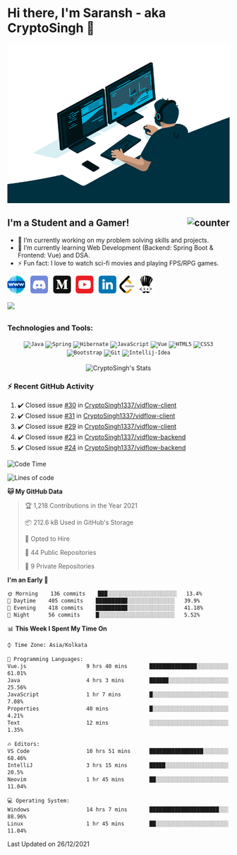 # Hi there, I'm Saransh - aka CryptoSingh 👋

<div align="center">
<img src="https://github.com/CryptoSingh1337/CryptoSingh1337/blob/master/icons/code.gif" height="360px" width="640px" alt="gif"/>
</div>

## I'm a Student and a Gamer!<img src="https://komarev.com/ghpvc/?username=cryptosingh1337" alt="counter" align="right"/>

- 🔭 I’m currently working on my problem solving skills and projects.
- 🌱 I’m currently learning Web Development (Backend: Spring Boot & Frontend: Vue) and DSA.
- ⚡ Fun fact: I love to watch sci-fi movies and playing FPS/RPG games.

<a href="https://saransh-kumar.online/" target="_blank"><img alt="website" height="40px" width="40px" src="./icons/world-wide-web.svg"/></a>&nbsp;&nbsp;
<a href="https://discord.gg/6efHuzv" target="_blank"><img alt="discord" height="40px" width="40px" src="https://raw.githubusercontent.com/edent/SuperTinyIcons/master/images/svg/discord.svg"/></a>&nbsp;&nbsp;
<a href="https://cryptosingh1337.medium.com/" target="_blank"><img alt="Medium" height="40px" width="40px" src="https://raw.githubusercontent.com/edent/SuperTinyIcons/master/images/svg/medium.svg"/></a>&nbsp;&nbsp;
<a href="https://youtube.com/cryptosingh" target="_blank"><img alt="youtube" height="40px" width="40px" src="https://raw.githubusercontent.com/edent/SuperTinyIcons/master/images/svg/youtube.svg"/></a>&nbsp;&nbsp;
<a href="https://linkedin.com/in/saransh-kumar-2k19/" target="_blank"><img alt="linkedin" height="40px" width="40px" src="https://raw.githubusercontent.com/edent/SuperTinyIcons/master/images/svg/linkedin.svg"/></a>
<a href="https://leetcode.com/cryptosingh/" target="_blank"><img alt="leetcode" height="40px" width="40px" src="./icons/leetcode.svg"/></a>
<a href="https://codechef.com/users/cryptosingh" target="_blank"><img alt="codechef" height="40px" width="40px" src="./icons/codechef.svg"/></a>
<br>
<br>
<a href="https://github.com/CryptoSingh1337/cryptosingh1337.github.io/raw/master/src/assets/resume/SaranshKumar-Resume.pdf" download>![](https://img.shields.io/badge/Download-R%C3%A9sum%C3%A9-blue?style=plastic)</a>

##

### Technologies and Tools:

<div align="center">
<code><img alt="Java" height="40px" width="40px" src="https://raw.githubusercontent.com/tomchen/stack-icons/master/logos/java.svg" title="Java"/></code>
<code><img alt="Spring" height="40px" width="40px" src="https://raw.githubusercontent.com/tomchen/stack-icons/master/logos/spring.svg" title="Spring"/></code>
<code><img alt="Hibernate" height="40px" width="40px" src="https://raw.githubusercontent.com/tomchen/stack-icons/master/logos/hibernate.svg" title="Hibernate"/></code>
<code><img alt="JavaScript" height="40px" width="40px" src="https://raw.githubusercontent.com/tomchen/stack-icons/master/logos/javascript.svg" title="JavaScript"/></code>
<code><img alt="Vue" height="40px" width="40px" src="https://raw.githubusercontent.com/tomchen/stack-icons/master/logos/vue.svg" title="Vue 3"/></code>
<code><img alt="HTML5" height="40px" width="40px" src="https://raw.githubusercontent.com/tomchen/stack-icons/master/logos/html-5.svg" title="HTML5"/></code>
<code><img alt="CSS3" height="40px" width="40px" src="https://raw.githubusercontent.com/tomchen/stack-icons/master/logos/css-3.svg" title="CSS3"/></code>
<code><img alt="Bootstrap" height="40px" width="40px" src="https://raw.githubusercontent.com/tomchen/stack-icons/master/logos/bootstrap.svg" title="Bootstrap"/></code>
<code><img alt="Git" height="40px" width="40px" src="https://raw.githubusercontent.com/tomchen/stack-icons/master/logos/git-icon.svg" title="Git"/></code>
<code><img alt="Intellij-Idea" height="40px" width="40px" src="https://raw.githubusercontent.com/tomchen/stack-icons/master/logos/intellij-idea.svg" title="Intellij-IDEA"/></code>
</div>
<br>
<div align="center">
<img  alt="CryptoSingh's Stats" src="https://github-readme-stats.vercel.app/api?username=CryptoSingh1337&show_icons=true&bg_color=FFFFFF&title_color=003140&icon_color=003140&text_color=0486AA" title="Stats"/>
</div>

### ⚡ Recent GitHub Activity

<!--RECENT_ACTIVITY:start-->

1. ✔️ Closed issue [#30](https://github.com/CryptoSingh1337/vidflow-client/issues/30) in [CryptoSingh1337/vidflow-client](https://github.com/CryptoSingh1337/vidflow-client)
2. ✔️ Closed issue [#31](https://github.com/CryptoSingh1337/vidflow-client/issues/31) in [CryptoSingh1337/vidflow-client](https://github.com/CryptoSingh1337/vidflow-client)
3. ✔️ Closed issue [#29](https://github.com/CryptoSingh1337/vidflow-client/issues/29) in [CryptoSingh1337/vidflow-client](https://github.com/CryptoSingh1337/vidflow-client)
4. ✔️ Closed issue [#23](https://github.com/CryptoSingh1337/vidflow-backend/issues/23) in [CryptoSingh1337/vidflow-backend](https://github.com/CryptoSingh1337/vidflow-backend)
5. ✔️ Closed issue [#24](https://github.com/CryptoSingh1337/vidflow-backend/issues/24) in [CryptoSingh1337/vidflow-backend](https://github.com/CryptoSingh1337/vidflow-backend)
<!--RECENT_ACTIVITY:end-->

<!--START_SECTION:waka-->
![Code Time](http://img.shields.io/badge/Code%20Time-567%20hrs%2058%20mins-blue)

![Lines of code](https://img.shields.io/badge/From%20Hello%20World%20I%27ve%20Written-275%20Thousand%20lines%20of%20code-blue)

**🐱 My GitHub Data** 

> 🏆 1,218 Contributions in the Year 2021
 > 
> 📦 212.6 kB Used in GitHub's Storage 
 > 
> 💼 Opted to Hire
 > 
> 📜 44 Public Repositories 
 > 
> 🔑 9 Private Repositories  
 > 
**I'm an Early 🐤** 

```text
🌞 Morning    136 commits    ███░░░░░░░░░░░░░░░░░░░░░░   13.4% 
🌆 Daytime    405 commits    ██████████░░░░░░░░░░░░░░░   39.9% 
🌃 Evening    418 commits    ██████████░░░░░░░░░░░░░░░   41.18% 
🌙 Night      56 commits     █░░░░░░░░░░░░░░░░░░░░░░░░   5.52%

```


📊 **This Week I Spent My Time On** 

```text
⌚︎ Time Zone: Asia/Kolkata

💬 Programming Languages: 
Vue.js                   9 hrs 40 mins       ███████████████░░░░░░░░░░   61.01% 
Java                     4 hrs 3 mins        ██████░░░░░░░░░░░░░░░░░░░   25.56% 
JavaScript               1 hr 7 mins         █░░░░░░░░░░░░░░░░░░░░░░░░   7.08% 
Properties               40 mins             █░░░░░░░░░░░░░░░░░░░░░░░░   4.21% 
Text                     12 mins             ░░░░░░░░░░░░░░░░░░░░░░░░░   1.35%

🔥 Editors: 
VS Code                  10 hrs 51 mins      █████████████████░░░░░░░░   68.46% 
IntelliJ                 3 hrs 15 mins       █████░░░░░░░░░░░░░░░░░░░░   20.5% 
Neovim                   1 hr 45 mins        ██░░░░░░░░░░░░░░░░░░░░░░░   11.04%

💻 Operating System: 
Windows                  14 hrs 7 mins       ██████████████████████░░░   88.96% 
Linux                    1 hr 45 mins        ██░░░░░░░░░░░░░░░░░░░░░░░   11.04%

```


 Last Updated on 26/12/2021
<!--END_SECTION:waka-->
